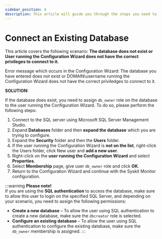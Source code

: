 ```yaml
---
sidebar_position: 4
description: This article will guide you through the steps you need to perform to allow the user running the Configuration Wizard to configure the existing database and the service account.
---
```


# Connect an Existing Database

This article covers the following scenario: **The database does not exist or User running the Configuration Wizard does not have the correct privileges to connect to it.**

Error message which occurs in the Configuration Wizard: The database you have entered does not exist or DOMAIN\username running the Configuration Wizard does not have the correct priviledges to connect to it.

**SOLUTION:**

If the database does exist, you need to assign `db_owner` role on the database to the user running the Configuration Wizard. To do so, please perform the following steps:

1. Connect to the SQL server using Microsoft SQL Server Management Studio.
2. Expand **Databases** folder and then **expand the database** which you are trying to configure.
3. Expand the **Security** folder and then the **Users** folder.
4. If the user running the Configuration Wizard is **not on the list**, right-click the Users folder, click New user and **add a new user**.
5. Right-click on the **user running the Configuration Wizard** and select **Properties**.
6. Select **Membership** page, give user `db_owner` role and click **OK**.
7. Return to the Configuration Wizard and continue with the Syskit Monitor configuration.

:::warning
**Please note!**  
If you are using the **SQL authentication** to access the database, make sure to allow this user to login on the specified SQL Server, and depending on your scenario, you need to assign the following permissions:
* **Create a new database** – To allow the user using SQL authentication to create a new database, make sure the `dbcreator` role is selected.
* **Configure an existing database** – To allow the user using SQL authentication to configure the existing database, make sure the `db_owner` membership is assigned.
:::



